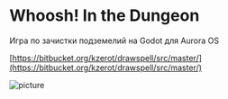 Whoosh! In the Dungeon
===================

Игра по зачистки подземелий на Godot для Aurora OS

[https://bitbucket.org/kzerot/drawspell/src/master/](https://bitbucket.org/kzerot/drawspell/src/master/)

![picture](../data/Whoosh_In_the_Dungeon.png)